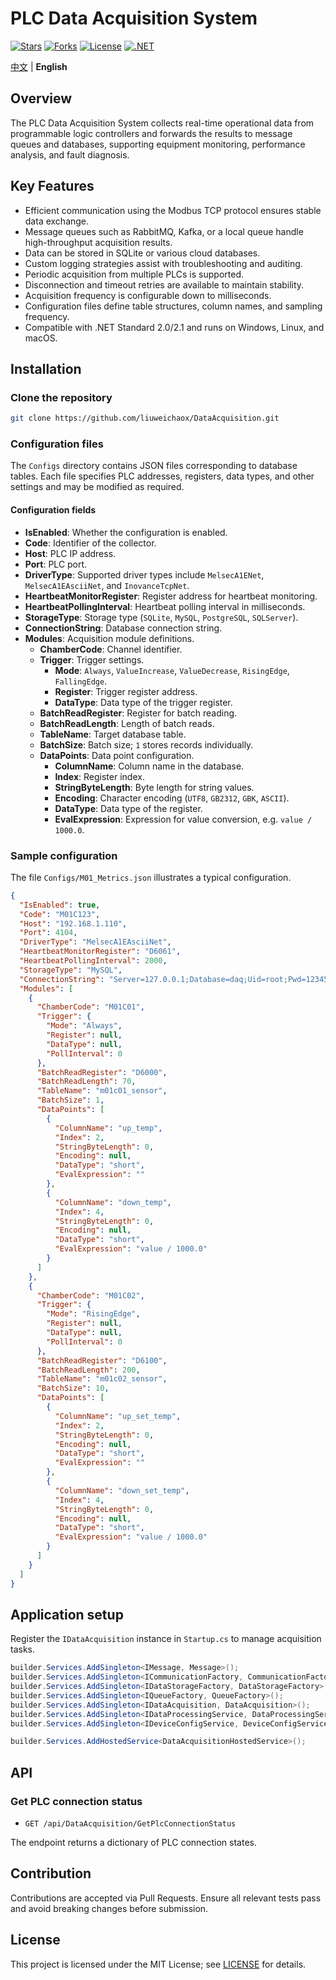 # PLC Data Acquisition System

[![Stars](https://img.shields.io/github/stars/liuweichaox/DataAcquisition?style=social)](https://github.com/liuweichaox/DataAcquisition/stargazers)
[![Forks](https://img.shields.io/github/forks/liuweichaox/DataAcquisition?style=social)](https://github.com/liuweichaox/DataAcquisition/network/members)
[![License](https://img.shields.io/github/license/liuweichaox/DataAcquisition.svg)](LICENSE)
[![.NET](https://img.shields.io/badge/.NET-Standard%202.0%20%7C%202.1-512BD4?logo=dotnet)](#)

[中文](README.md) | **English**

## Overview
The PLC Data Acquisition System collects real-time operational data from programmable logic controllers and forwards the results to message queues and databases, supporting equipment monitoring, performance analysis, and fault diagnosis.

## Key Features
- Efficient communication using the Modbus TCP protocol ensures stable data exchange.
- Message queues such as RabbitMQ, Kafka, or a local queue handle high-throughput acquisition results.
- Data can be stored in SQLite or various cloud databases.
- Custom logging strategies assist with troubleshooting and auditing.
- Periodic acquisition from multiple PLCs is supported.
- Disconnection and timeout retries are available to maintain stability.
- Acquisition frequency is configurable down to milliseconds.
- Configuration files define table structures, column names, and sampling frequency.
- Compatible with .NET Standard 2.0/2.1 and runs on Windows, Linux, and macOS.

## Installation

### Clone the repository
```bash
git clone https://github.com/liuweichaox/DataAcquisition.git
```

### Configuration files
The `Configs` directory contains JSON files corresponding to database tables. Each file specifies PLC addresses, registers, data types, and other settings and may be modified as required.

#### Configuration fields
- **IsEnabled**: Whether the configuration is enabled.
- **Code**: Identifier of the collector.
- **Host**: PLC IP address.
- **Port**: PLC port.
- **DriverType**: Supported driver types include `MelsecA1ENet`, `MelsecA1EAsciiNet`, and `InovanceTcpNet`.
- **HeartbeatMonitorRegister**: Register address for heartbeat monitoring.
- **HeartbeatPollingInterval**: Heartbeat polling interval in milliseconds.
- **StorageType**: Storage type (`SQLite`, `MySQL`, `PostgreSQL`, `SQLServer`).
- **ConnectionString**: Database connection string.
- **Modules**: Acquisition module definitions.
  - **ChamberCode**: Channel identifier.
  - **Trigger**: Trigger settings.
    - **Mode**: `Always`, `ValueIncrease`, `ValueDecrease`, `RisingEdge`, `FallingEdge`.
    - **Register**: Trigger register address.
    - **DataType**: Data type of the trigger register.
  - **BatchReadRegister**: Register for batch reading.
  - **BatchReadLength**: Length of batch reads.
  - **TableName**: Target database table.
  - **BatchSize**: Batch size; `1` stores records individually.
  - **DataPoints**: Data point configuration.
    - **ColumnName**: Column name in the database.
    - **Index**: Register index.
    - **StringByteLength**: Byte length for string values.
    - **Encoding**: Character encoding (`UTF8`, `GB2312`, `GBK`, `ASCII`).
    - **DataType**: Data type of the register.
    - **EvalExpression**: Expression for value conversion, e.g. `value / 1000.0`.

### Sample configuration
The file `Configs/M01_Metrics.json` illustrates a typical configuration.

```json
{
  "IsEnabled": true,
  "Code": "M01C123",
  "Host": "192.168.1.110",
  "Port": 4104,
  "DriverType": "MelsecA1EAsciiNet",
  "HeartbeatMonitorRegister": "D6061",
  "HeartbeatPollingInterval": 2000,
  "StorageType": "MySQL",
  "ConnectionString": "Server=127.0.0.1;Database=daq;Uid=root;Pwd=123456;Connect Timeout=30;SslMode=None;",
  "Modules": [
    {
      "ChamberCode": "M01C01",
      "Trigger": {
        "Mode": "Always",
        "Register": null,
        "DataType": null,
        "PollInterval": 0
      },
      "BatchReadRegister": "D6000",
      "BatchReadLength": 70,
      "TableName": "m01c01_sensor",
      "BatchSize": 1,
      "DataPoints": [
        {
          "ColumnName": "up_temp",
          "Index": 2,
          "StringByteLength": 0,
          "Encoding": null,
          "DataType": "short",
          "EvalExpression": ""
        },
        {
          "ColumnName": "down_temp",
          "Index": 4,
          "StringByteLength": 0,
          "Encoding": null,
          "DataType": "short",
          "EvalExpression": "value / 1000.0"
        }
      ]
    },
    {
      "ChamberCode": "M01C02",
      "Trigger": {
        "Mode": "RisingEdge",
        "Register": null,
        "DataType": null,
        "PollInterval": 0
      },
      "BatchReadRegister": "D6100",
      "BatchReadLength": 200,
      "TableName": "m01c02_sensor",
      "BatchSize": 10,
      "DataPoints": [
        {
          "ColumnName": "up_set_temp",
          "Index": 2,
          "StringByteLength": 0,
          "Encoding": null,
          "DataType": "short",
          "EvalExpression": ""
        },
        {
          "ColumnName": "down_set_temp",
          "Index": 4,
          "StringByteLength": 0,
          "Encoding": null,
          "DataType": "short",
          "EvalExpression": "value / 1000.0"
        }
      ]
    }
  ]
}
```

## Application setup
Register the `IDataAcquisition` instance in `Startup.cs` to manage acquisition tasks.

```csharp
builder.Services.AddSingleton<IMessage, Message>();
builder.Services.AddSingleton<ICommunicationFactory, CommunicationFactory>();
builder.Services.AddSingleton<IDataStorageFactory, DataStorageFactory>();
builder.Services.AddSingleton<IQueueFactory, QueueFactory>();
builder.Services.AddSingleton<IDataAcquisition, DataAcquisition>();
builder.Services.AddSingleton<IDataProcessingService, DataProcessingService>();
builder.Services.AddSingleton<IDeviceConfigService, DeviceConfigService>();

builder.Services.AddHostedService<DataAcquisitionHostedService>();
```

## API

### Get PLC connection status
- `GET /api/DataAcquisition/GetPlcConnectionStatus`

The endpoint returns a dictionary of PLC connection states.

## Contribution
Contributions are accepted via Pull Requests. Ensure all relevant tests pass and avoid breaking changes before submission.

## License
This project is licensed under the MIT License; see [LICENSE](LICENSE) for details.

